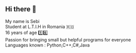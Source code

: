 ## Hi there 👋

My name is Sebi  <br/>
Student at L.T.I.H in Romania 🇷🇴 <br/>
16 years of age 1️⃣6️⃣ <br/>
Passion for bringing small but helpful programs for everyone  <br/>
Languages known : Python,C++,C#,Java  <br/>

<!--
**Seb1co/Seb1co** is a ✨ _special_ ✨ repository because its `README.md` (this file) appears on your GitHub profile.

Here are some ideas to get you started:

- 🔭 I’m currently working on ...
- 🌱 I’m currently learning ...
- 👯 I’m looking to collaborate on ...
- 🤔 I’m looking for help with ...
- 💬 Ask me about ...
- 📫 How to reach me: ...
- 😄 Pronouns: ...
- ⚡ Fun fact: ...
-->
